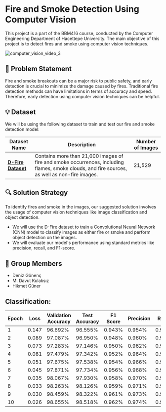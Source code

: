# Fire and Smoke Detection Using Computer Vision

This project is a part of the BBM416 course, conducted by the Computer Engineering Department of Hacettepe University. The main objective of this project is to detect fires and smoke using computer vision techniques.

![computer_vision_video_3](https://github.com/davutkulaksiz/Computer-Vision-Term-Project/assets/58954450/540896cf-9d90-48c7-a7a0-517992d96f82)

## 🚀 Problem Statement

Fire and smoke breakouts can be a major risk to public safety, and early detection is crucial to minimize the damage caused by fires. Traditional fire detection methods can have limitations in terms of accuracy and speed. Therefore, early detection using computer vision techniques can be helpful.

## 💡 Dataset

We will be using the following dataset to train and test our fire and smoke detection model:

| Dataset Name | Description | Number of Images |
| --- | --- | --- |
| [**D-Fire Dataset**](https://github.com/gaiasd/DFireDataset) | Contains more than 21,000 images of fire and smoke occurrences, including flames, smoke clouds, and fire sources, as well as non-fire images. | 21,529 |

## 🔍 Solution Strategy

To identify fires and smoke in the images, our suggested solution involves the usage of computer vision techniques like image classification and object detection.

- We will use the D-Fire dataset to train a Convolutional Neural Network (CNN) model to classify images as either fire or smoke and perform object detection on the images.
- We will evaluate our model's performance using standard metrics like precision, recall, and F1-score.

## 👥 Group Members

- Deniz Gönenç
- M. Davut Kulaksız
- Hikmet Güner

## Classification:

| Epoch | Loss | Validation Accuracy | Test Accuracy | F1 Score | Precision | Recall |
|---|---|---|---|---|---|---|
| 1 | 0.147 | 96.692% | 96.555% | 0.943% | 0.954% | 0.932% |
| 2 | 0.089 | 97.087% | 96.950% | 0.948% | 0.960% | 0.936% |
| 3 | 0.073 | 97.283% | 97.146% | 0.950% | 0.962% | 0.938% |
| 4 | 0.061 | 97.479% | 97.342% | 0.952% | 0.964% | 0.940% |
| 5 | 0.051 | 97.675% | 97.538% | 0.954% | 0.966% | 0.942% |
| 6 | 0.045 | 97.871% | 97.734% | 0.956% | 0.968% | 0.944% |
| 7 | 0.035 | 98.067% | 97.930% | 0.958% | 0.970% | 0.946% |
| 8 | 0.033 | 98.263% | 98.126% | 0.959% | 0.971% | 0.947% |
| 9 | 0.030 | 98.459% | 98.322% | 0.961% | 0.973% | 0.949% |
| 10 | 0.026 | 98.655% | 98.518% | 0.962% | 0.974% | 0.950% |

